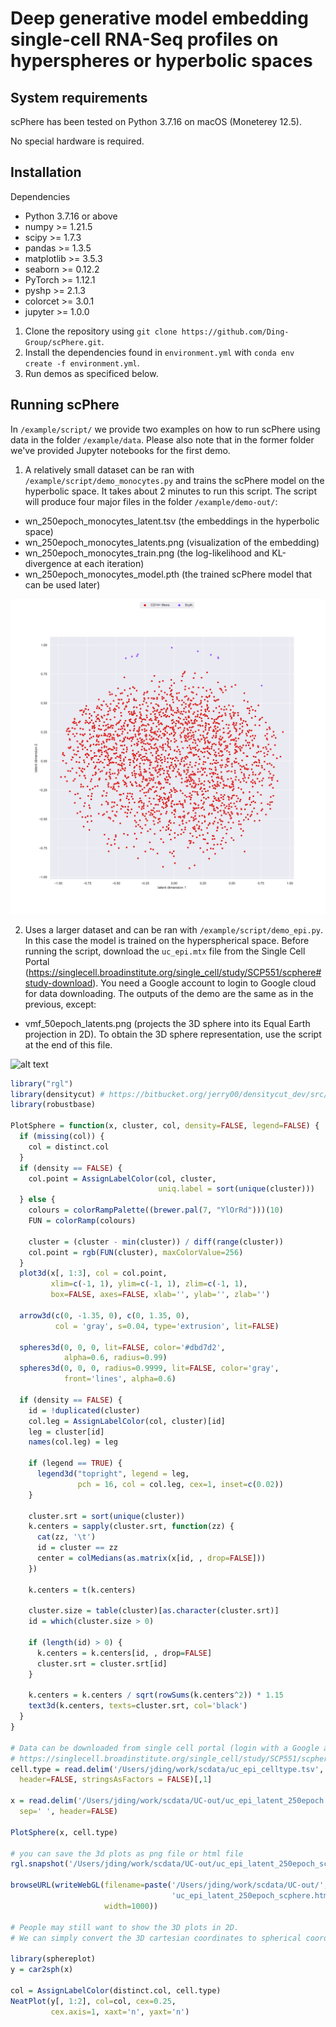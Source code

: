 Deep generative model embedding single-cell RNA-Seq profiles on hyperspheres or hyperbolic spaces
====================

## System requirements
scPhere has been tested on Python 3.7.16 on macOS (Moneterey 12.5).

No special hardware is required.


## Installation 

Dependencies

* Python 3.7.16 or above 
* numpy >= 1.21.5
* scipy >= 1.7.3
* pandas >= 1.3.5
* matplotlib >= 3.5.3
* seaborn >= 0.12.2
* PyTorch >= 1.12.1
* pyshp >= 2.1.3
* colorcet >= 3.0.1
* jupyter >= 1.0.0

1) Clone the repository using `git clone https://github.com/Ding-Group/scPhere.git`.
2) Install the dependencies found in `environment.yml` with `conda env create -f environment.yml`.
3) Run demos as specificed below.

## Running scPhere

In `/example/script/` we provide two examples on how to run scPhere using data in the folder `/example/data`. Please also note that in the former folder we've provided Jupyter notebooks for the first demo.

1) A relatively small dataset can be ran with `/example/script/demo_monocytes.py` and trains the scPhere model on the hyperbolic space. It takes about 2 minutes to run this script. The script will produce four major files in the folder `/example/demo-out/`: 

* wn_250epoch_monocytes_latent.tsv (the embeddings in the hyperbolic space)
* wn_250epoch_monocytes_latents.png (visualization of the embedding)
* wn_250epoch_monocytes_train.png (the log-likelihood and KL-divergence at each iteration)
* wn_250epoch_monocytes_model.pth (the trained scPhere model that can be used later)

![alt text](./example/demo-out/wn_250epoch_monocytes_latents.png)

2) Uses a larger dataset and can be ran with `/example/script/demo_epi.py`. In this case the model is trained on the hyperspherical space. Before running the script, download the `uc_epi.mtx` file from the Single Cell Portal (https://singlecell.broadinstitute.org/single_cell/study/SCP551/scphere#study-download). 
You need a Google account to login to Google cloud for data downloading. The outputs of the demo are the same as in the previous, except:

* vmf_50epoch_latents.png (projects the 3D sphere into its Equal Earth projection in 2D). To obtain the 3D sphere representation, use the script at the end of this file.

![alt text](./example/demo-out/vmf_50epoch_epi_latents.png)

```R
library("rgl")
library(densitycut) # https://bitbucket.org/jerry00/densitycut_dev/src/master/
library(robustbase)

PlotSphere = function(x, cluster, col, density=FALSE, legend=FALSE) {
  if (missing(col)) {
    col = distinct.col
  }
  if (density == FALSE) {
    col.point = AssignLabelColor(col, cluster, 
                                 uniq.label = sort(unique(cluster)))
  } else {
    colours = colorRampPalette((brewer.pal(7, "YlOrRd")))(10)
    FUN = colorRamp(colours)
    
    cluster = (cluster - min(cluster)) / diff(range(cluster))
    col.point = rgb(FUN(cluster), maxColorValue=256)
  }
  plot3d(x[, 1:3], col = col.point, 
         xlim=c(-1, 1), ylim=c(-1, 1), zlim=c(-1, 1), 
         box=FALSE, axes=FALSE, xlab='', ylab='', zlab='')
  
  arrow3d(c(0, -1.35, 0), c(0, 1.35, 0), 
          col = 'gray', s=0.04, type='extrusion', lit=FALSE)
  
  spheres3d(0, 0, 0, lit=FALSE, color='#dbd7d2', 
            alpha=0.6, radius=0.99)
  spheres3d(0, 0, 0, radius=0.9999, lit=FALSE, color='gray', 
            front='lines', alpha=0.6)
  
  if (density == FALSE) {
    id = !duplicated(cluster)
    col.leg = AssignLabelColor(col, cluster)[id]
    leg = cluster[id]
    names(col.leg) = leg
    
    if (legend == TRUE) {
      legend3d("topright", legend = leg, 
               pch = 16, col = col.leg, cex=1, inset=c(0.02)) 
    }
    
    cluster.srt = sort(unique(cluster))
    k.centers = sapply(cluster.srt, function(zz) {
      cat(zz, '\t')
      id = cluster == zz
      center = colMedians(as.matrix(x[id, , drop=FALSE]))
    })
    
    k.centers = t(k.centers)
    
    cluster.size = table(cluster)[as.character(cluster.srt)]
    id = which(cluster.size > 0)
    
    if (length(id) > 0) {
      k.centers = k.centers[id, , drop=FALSE]
      cluster.srt = cluster.srt[id]
    }
    
    k.centers = k.centers / sqrt(rowSums(k.centers^2)) * 1.15
    text3d(k.centers, texts=cluster.srt, col='black')
  }
}

# Data can be downloaded from single cell portal (login with a Google account):
# https://singlecell.broadinstitute.org/single_cell/study/SCP551/scphere#study-download
cell.type = read.delim('/Users/jding/work/scdata/uc_epi_celltype.tsv', 
  header=FALSE, stringsAsFactors = FALSE)[,1]

x = read.delim('/Users/jding/work/scdata/UC-out/uc_epi_latent_250epoch.tsv', 
  sep=' ', header=FALSE)

PlotSphere(x, cell.type)

# you can save the 3d plots as png file or html file
rgl.snapshot('/Users/jding/work/scdata/UC-out/uc_epi_latent_250epoch_scphere.png',  fmt='png')

browseURL(writeWebGL(filename=paste('/Users/jding/work/scdata/UC-out/', 
                                    'uc_epi_latent_250epoch_scphere.html', sep='/'),
                     width=1000))
                     
# People may still want to show the 3D plots in 2D. 
# We can simply convert the 3D cartesian coordinates to spherical coordinates using the car2sph function.

library(sphereplot)
y = car2sph(x)

col = AssignLabelColor(distinct.col, cell.type)
NeatPlot(y[, 1:2], col=col, cex=0.25, 
         cex.axis=1, xaxt='n', yaxt='n')

```



